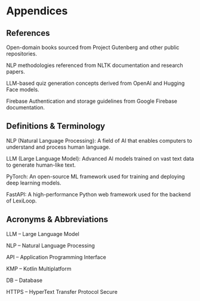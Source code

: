 # Appendices

## References

Open-domain books sourced from Project Gutenberg and other public repositories.

NLP methodologies referenced from NLTK documentation and research papers.

LLM-based quiz generation concepts derived from OpenAI and Hugging Face models.

Firebase Authentication and storage guidelines from Google Firebase documentation.

## Definitions & Terminology

NLP (Natural Language Processing): A field of AI that enables computers to understand and process human language.

LLM (Large Language Model): Advanced AI models trained on vast text data to generate human-like text.

PyTorch: An open-source ML framework used for training and deploying deep learning models.

FastAPI: A high-performance Python web framework used for the backend of LexiLoop.

## Acronyms & Abbreviations

LLM – Large Language Model

NLP – Natural Language Processing

API – Application Programming Interface

KMP – Kotlin Multiplatform

DB – Database

HTTPS – HyperText Transfer Protocol Secure
